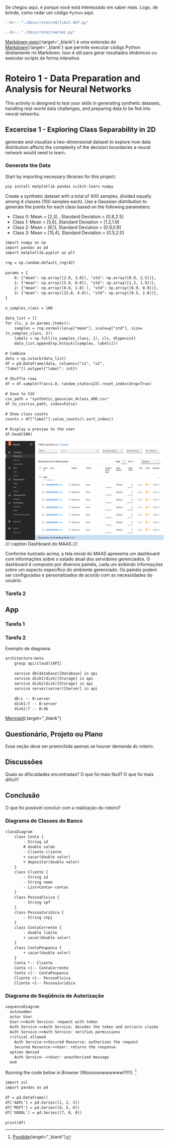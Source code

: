 Se chegou aqui, é porque você está interessado em saber mais. Logo, de brinde, como rodar um código `Python` aqui.

``` python exec="on" html="1"
--8<-- "./docs/roteiro4/limit.def.py"
```

``` python exec="on" html="1"
--8<-- "./docs/roteiro4/smc.py"
```


[Markdown-exec](https://pawamoy.github.io/markdown-exec/usage/){:target='_blank'} é uma extensão do [Markdown](https://www.markdownguide.org/){:target='_blank'} que permite executar código Python diretamente no Markdown. Isso é útil para gerar resultados dinâmicos ou executar scripts de forma interativa.

# Roteiro 1 - Data Preparation and Analysis for Neural Networks

This activity is designed to test your skills in generating synthetic datasets, handling real-world data challenges, and preparing data to be fed into neural networks.

## Excercise 1 - Exploring Class Separability in 2D

generate and visualize a two-dimensional dataset to explore how data distribution affects the complexity of the decision boundaries a neural network would need to learn.

### Generate the Data

Start by importing necessary libraries for this project:

<!-- termynal -->

``` bash
pip install matplotlib pandas scikit-learn numpy
```

Create a synthetic dataset with a total of 400 samples, divided equally among 4 classes (100 samples each). Use a Gaussian distribution to generate the points for each class based on the following parameters:

- Class 0: Mean = [2,3] , Standard Deviation = [0.8,2.5]
- Class 1: Mean = [5,6], Standard Deviation = [1.2,1.9]
- Class 2: Mean = [8,1], Standard Deviation = [0.9,0.9]
- Class 3: Mean = [15,4], Standard Deviation = [0.5,2.0]

``` pyodide install="pandas,matplotlib,scikit-learn,numpy"
import numpy as np
import pandas as pd
import matplotlib.pyplot as plt

rng = np.random.default_rng(42)

params = {
    0: {"mean": np.array([2.0, 3.0]), "std": np.array([0.8, 2.5])},
    1: {"mean": np.array([5.0, 6.0]), "std": np.array([1.2, 1.9])},
    2: {"mean": np.array([8.0, 1.0] ), "std": np.array([0.9, 0.9])},
    3: {"mean": np.array([15.0, 4.0]), "std": np.array([0.5, 2.0])},
}

n_samples_class = 100

data_list = []
for cls, p in params.items():
    samples = rng.normal(loc=p["mean"], scale=p["std"], size=(n_samples_class, 2))
    labels = np.full((n_samples_class, 1), cls, dtype=int)
    data_list.append(np.hstack([samples, labels]))

# Combine
data = np.vstack(data_list)
df = pd.DataFrame(data, columns=["x1", "x2", "label"]).astype({"label": int})

# Shuffle rows
df = df.sample(frac=1.0, random_state=123).reset_index(drop=True)

# Save to CSV
csv_path = "synthetic_gaussian_4class_400.csv"
df.to_csv(csv_path, index=False)

# Show class counts
counts = df["label"].value_counts().sort_index()

# Display a preview to the user
df.head(500)

```

![Tela do Dashboard do MAAS](./maas.png)
/// caption
Dashboard do MAAS
///

Conforme ilustrado acima, a tela inicial do MAAS apresenta um dashboard com informações sobre o estado atual dos servidores gerenciados. O dashboard é composto por diversos painéis, cada um exibindo informações sobre um aspecto específico do ambiente gerenciado. Os painéis podem ser configurados e personalizados de acordo com as necessidades do usuário.

### Tarefa 2

## App



### Tarefa 1

### Tarefa 2

Exemplo de diagrama

```mermaid
architecture-beta
    group api(cloud)[API]

    service db(database)[Database] in api
    service disk1(disk)[Storage] in api
    service disk2(disk)[Storage] in api
    service server(server)[Server] in api

    db:L -- R:server
    disk1:T -- B:server
    disk2:T -- B:db
```

[Mermaid](https://mermaid.js.org/syntax/architecture.html){:target="_blank"}

## Questionário, Projeto ou Plano

Esse seção deve ser preenchida apenas se houver demanda do roteiro.

## Discussões

Quais as dificuldades encontradas? O que foi mais fácil? O que foi mais difícil?

## Conclusão

O que foi possível concluir com a realização do roteiro?

### Diagrama de Classes do Banco

``` mermaid
classDiagram
    class Conta {
        - String id
        # double saldo
        - Cliente cliente
        + sacar(double valor)
        + depositar(double valor)
    }
    class Cliente {
        - String id
        - String nome
        - List<Conta> contas
    }
    class PessoaFisica {
        - String cpf
    }
    class PessoaJuridica {
        - String cnpj
    }
    class ContaCorrente {
        - double limite
        + sacar(double valor)
    }
    class ContaPoupanca {
        + sacar(double valor)
    }
    Conta *-- Cliente
    Conta <|-- ContaCorrente
    Conta <|-- ContaPoupanca
    Cliente <|-- PessoaFisica
    Cliente <|-- PessoaJuridica
```

### Diagrama de Seqüência de Autorização

``` mermaid
sequenceDiagram
  autonumber
  actor User
  User->>Auth Service: request with token
  Auth Service->>Auth Service: decodes the token and extracts claims
  Auth Service->>Auth Service: verifies permissions
  critical allowed
    Auth Service->>Secured Resource: authorizes the request
    Secured Resource->>User: returns the response
  option denied
    Auth Service-->>User: unauthorized message
  end  
```


Running the code below in Browser (Woooooowwwwww!!!!!!). [^1]


``` pyodide install="pandas,ssl"
import ssl
import pandas as pd

df = pd.DataFrame()
df['AAPL'] = pd.Series([1, 2, 3])
df['MSFT'] = pd.Series([4, 5, 6])
df['GOOGL'] = pd.Series([7, 8, 9])

print(df)

```

[^1]: [Pyodide](https://pawamoy.github.io/markdown-exec/usage/pyodide/){target="_blank"}


